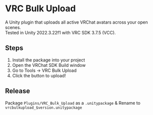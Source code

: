 # VRC Bulk Upload
A Unity plugin that uploads all active VRChat avatars across your open scenes.<br>
Tested in Unity 2022.3.22f1 with VRC SDK 3.7.5 (VCC).

## Steps

1. Install the package into your project
2. Open the VRChat SDK Build window
3. Go to Tools -> VRC Bulk Upload
4. Click the button to upload!

## Release

Package `Plugins/VRC_Bulk_Upload` as a `.unitypackage` & Rename to `vrcbulkupload_$version.unitypackage`
